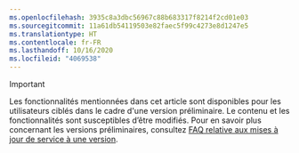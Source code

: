 ```yaml
---
ms.openlocfilehash: 3935c8a3dbc56967c88b683317f8214f2cd01e03
ms.sourcegitcommit: 11a61db54119503e82faec5f99c4273e8d1247e5
ms.translationtype: HT
ms.contentlocale: fr-FR
ms.lasthandoff: 10/16/2020
ms.locfileid: "4069538"
---
```

> [!IMPORTANT]
> Les fonctionnalités mentionnées dans cet article sont disponibles pour les utilisateurs ciblés dans le cadre d'une version préliminaire. Le contenu et les fonctionnalités sont susceptibles d’être modifiés. Pour en savoir plus concernant les versions préliminaires, consultez [FAQ relative aux mises à jour de service à une version](https://docs.microsoft.com/dynamics365/unified-operations/fin-and-ops/get-started/one-version).
